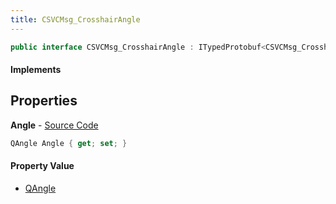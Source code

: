 ```yaml
---
title: CSVCMsg_CrosshairAngle
---
```


```csharp
public interface CSVCMsg_CrosshairAngle : ITypedProtobuf<CSVCMsg_CrosshairAngle>, INativeHandle
```

#### Implements

## Properties

**Angle** - [Source Code](https://github.com/swiftly-solution/swiftlys2/blob/main/managed/src/SwiftlyS2.Generated/Protobufs/Interfaces/CSVCMsg_CrosshairAngle.cs#L13)

```csharp
QAngle Angle { get; set; }
```

#### Property Value

- [QAngle](/docs/api/shared/natives/qangle)

